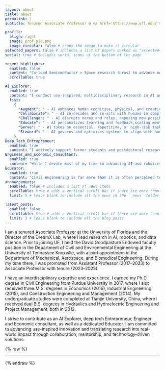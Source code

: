 ```yaml
---
layout: about
title: about
permalink: /
subtitle: Tenured Associate Professor @ <a href='https://www.ufl.edu/'>University of Florida</a>

profile:
  align: right
  image: prof_pic.png
  image_circular: false # crops the image to make it circular
selected_papers: false # includes a list of papers marked as "selected={true}"
social: true # includes social icons at the bottom of the page

recent_highlights:
  enabled: false
  content: "Co-lead Semiconductor × Space research thrust to advance next-generation sensors, actuators, and power systems for space applications through cutting-edge semiconductor innovation."
  scrollable: true

AI_Explorer:
  enabled: true
  content: "I conduct use-inspired, multidisciplinary research in AI and Robotics to create intelligent systems that augment, collaborate with, challenge, educate, serve, and steward (ACCESS) humanity and society. My goal is to advance AI that not only solves technical problems, but also reshapes how we live, work, learn, and govern—bridging research with real-world transformation."
  list:
    {
      "Augment": " - AI enhances human cognitive, physical, and creative abilities—empowering performance beyond natural limits.",
      "Collaborate": " - AI co-decides and co-acts with humans in complex, real-world tasks.",
      "Challenge": " - AI disrupts norms and roles, exposing new possibilities and prompting societal evolution.",
      "Educate": " - AI personalizes learning and feedback,scaling mentorship and accelerating skill growth.",
      "Serve": " - AI takes on essential, repetitive, or high-risk tasks, ensuring care and continuity.",
      "Steward": " - AI governs and optimizes systems to align with human values, advancing health, safety, security, and long-term societal well-being.",
    }
Deep_Tech_Entrepreneur:
  enabled: true
  content: "I actively support former students and postdoctoral researchers in launching deep-tech startups. I am also deeply engaged in commercializing our research by collaborating directly with customers, industry partners, investors, and university technology transfer offices to bring our innovations to market and drive real-world impact."
Engineer_and_Economic_Consultant:
  enabled: true
  content: "While I devote most of my time to advancing AI and robotics, I may occasionally engage in engineering and economics consulting when opportunities align with relevance, interest, and real-world impact. I approach these engagements not only as a contributor but also as a learner, leveraging them to extract use-case intelligence and structural insights that inform both research and innovation. In engineering, I provide expertise in construction, infrastructure, and energy systems, with a particular focus on data center design, delivery, and operations. In economics, I provide expertise in capital project planning, freight and logistics strategy, digital transformation, automation and technology adoption, as well as market and policy intelligence."
Educator:
  enabled: true
  content: "Civil engineering is far more than it is often perceived to be—“digging dirt,” “pouring concrete,” or “counting traffic.” It encompasses every dimension of what, where, and how we inhabit, sustain, and evolve life on Earth and beyond in daily life and under extreme conditions. It is a discipline fundamentally rooted in service to humanity and the advancement of civilization. As an educator, I view teaching not as the transfer of knowledge, but as a shared intellectual expedition. I engage with students across disciplines and levels, learning and evolving together as we envision and engineer the future of our natural and built environments. Together, we ground emerging technologies in the realities of how people live, move, connect, and create, transforming grand challenges into pathways for progress and lasting impact."
announcements:
  enabled: false # includes a list of news items
  scrollable: true # adds a vertical scroll bar if there are more than 3 news items
  limit: 5 # leave blank to include all the news in the `_news` folder

latest_posts:
  enabled: false
  scrollable: true # adds a vertical scroll bar if there are more than 3 new posts items
  limit: 3 # leave blank to include all the blog posts
---
```


I am a tenured Associate Professor at the University of Florida and the Director of the DreamX Lab, where I lead research in AI, robotics, and data science. Prior to joining UF, I held the David Goodpasture Endowed faculty position in the Department of Civil and Environmental Engineering at the University of Tennessee Knoxville, with a joint appointment in the Department of Mechanical, Aerospace, and Biomedical Engineering. During my time there, I was promoted from Assistant Professor (2017–2023) to Associate Professor with tenure (2023–2025).

I have an interdisciplinary expertise and experience. I earned my Ph.D. degree in Civil Engineering from Purdue University in 2017, where I also received three M.S. degrees in Economics (2016), Industrial Engineering (2015), and Construction Engineering and Management (2014). My undergraduate studies were completed at Tianjin University, China, where I received dual B.S. degrees in Hydraulics and Hydroelectric Engineering and Project Management, both in 2012.

I strive to contribute as an AI Explorer, deep tech Entrepreneur, Engineer and Economic consultant, as well as a dedicated Educator. I am committed to advancing use-inspired innovation and translating research into real-world impact through collaboration, mentorship, and technology-driven solutions.

{% raw %}<hr>{% endraw %}
